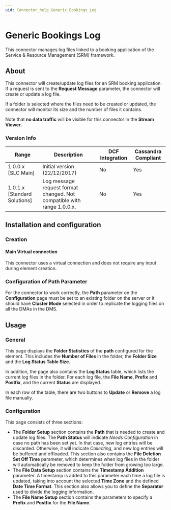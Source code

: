 ```yaml
---
uid: Connector_help_Generic_Bookings_Log
---
```


# Generic Bookings Log

This connector manages log files linked to a booking application of the Service & Resource Management (SRM) framework.

## About

This connector will create/update log files for an SRM booking application. If a request is sent to the **Request Message** parameter, the connector will create or update a log file.

If a folder is selected where the files need to be created or updated, the connector will monitor its size and the number of files it contains.

Note that **no data traffic** will be visible for this connector in the **Stream Viewer**.

### Version Info

| Range | Description | DCF Integration | Cassandra Compliant |
|--|--|--|--|
| 1.0.0.x \[SLC Main\] | Initial version (22/12/2017) | No | Yes |
| 1.0.1.x \[Standard Solutions\] | Log message request format changed. Not compatible with range 1.0.0.x. | No | Yes |

## Installation and configuration

### Creation

#### Main Virtual connection

This connector uses a virtual connection and does not require any input during element creation.

### Configuration of Path Parameter

For the connector to work correctly, the **Path** parameter on the **Configuration** page must be set to an existing folder on the server or it should have **Cluster Mode** selected in order to
replicate the logging files on all the DMAs in the DMS.

## Usage

### General

This page displays the **Folder Statistics** of the **path** configured for the element. This includes the **Number of Files** in the folder, the **Folder Size** and the **Log Status Table Size**.

In addition, the page also contains the **Log Status** table, which lists the current log files in the folder. For each log file, the **File Name**, **Prefix** and **Postfix**, and the current **Status** are displayed.

In each row of the table, there are two buttons to **Update** or **Remove** a log file manually.

### Configuration

This page consists of three sections:

- The **Folder Setup** section contains the **Path** that is needed to create and update log files. The **Path Status** will indicate *Needs Configuration* in case no path has been set yet. In that case, new log entries will be discarded. Otherwise, it will indicate *Collecting*, and new log entries will be buffered and offloaded. This section also contains the **File Deletion Set Off Time** parameter, which determines when log files in the folder will automatically be removed to keep the folder from growing too large.
- The **File Data Setup** section contains the **Timestamp Addition** parameter. A timestamp is added to this parameter each time a log file is updated, taking into account the selected **Time Zone** and the defined **Date Time Format**. This section also allows you to define the **Separator** used to divide the logging information.
- The **File Name Setup** section contains the parameters to specify a **Prefix** and **Postfix** for the **File Name**.
